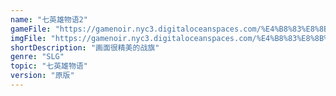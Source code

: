 ```yaml
---
name: "七英雄物语2"
gameFile: "https://gamenoir.nyc3.digitaloceanspaces.com/%E4%B8%83%E8%8B%B1%E9%9B%84%E7%89%A9%E8%AF%AD2/qyxwy2.zip"
imgFile: "https://gamenoir.nyc3.digitaloceanspaces.com/%E4%B8%83%E8%8B%B1%E9%9B%84%E7%89%A9%E8%AF%AD2/original.webp"
shortDescription: "画面很精美的战旗"
genre: "SLG"
topic: "七英雄物语"
version: "原版"
---
```

